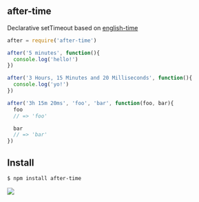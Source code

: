 ## after-time

Declarative setTimeout based on [english-time](http://github.com/azer/english-time)

```js
after = require('after-time')

after('5 minutes', function(){
  console.log('hello!')
})

after('3 Hours, 15 Minutes and 20 Milliseconds', function(){
  console.log('yo!')
})

after('3h 15m 20ms', 'foo', 'bar', function(foo, bar){
  foo
  // => 'foo'

  bar
  // => 'bar'
})
```

## Install

```bash
$ npm install after-time
```

![](https://dl.dropboxusercontent.com/s/6mee4u8n66zk701/npmel_21.jpg)
